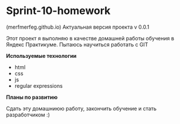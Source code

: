 # Sprint-10-homework
(merfmerfeg.github.io)
Актуальная версия проекта v 0.0.1


Этот проект я выполняю в качестве домашней работы обучения в Яндекс Практикуме. Пытаюсь научиться работать с GIT

**Используемые технологии**
- html
- css
- js
- regular expressions

**Планы по развитию**

Сдать эту домашниюю работу, закончить обучение и стать разработчиком :)
